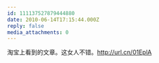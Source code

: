 ```yaml
---
id: 111137527879444880
date: 2010-06-14T17:15:44.000Z
reply: false
media_attachments: 0
---
```


淘宝上看到的文章。这女人不错。http://url.cn/01EplA 

